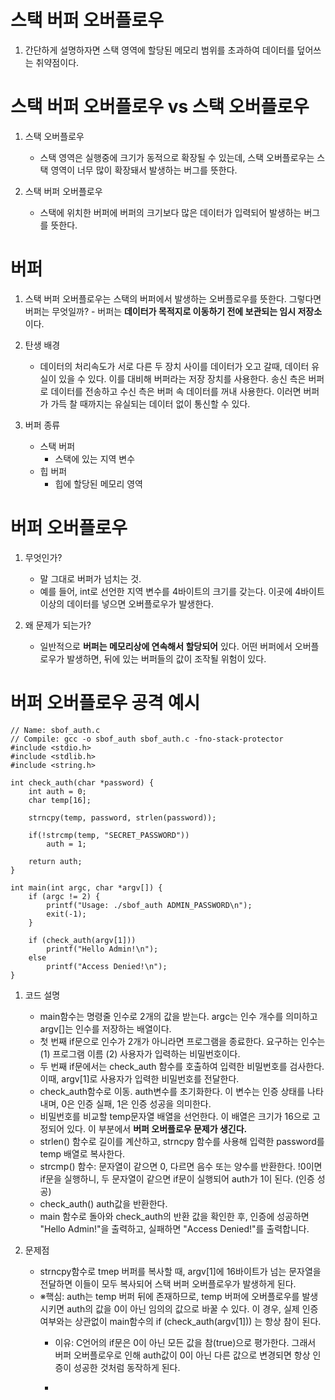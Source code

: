 # 스택 버퍼 오버플로우
  1) 간단하게 설명하자면 스택 영역에 할당된 메모리 범위를 초과하여 데이터를 덮어쓰는 취약점이다.


# 스택 버퍼 오버플로우 vs 스택 오버플로우
  1) 스택 오버플로우
     - 스택 영역은 실행중에 크기가 동적으로 확장될 수 있는데, 스택 오버플로우는 스택 영역이 너무 많이 확장돼서 발생하는 버그를 뜻한다.

  2) 스택 버퍼 오버플로우
     - 스택에 위치한 버퍼에 버퍼의 크기보다 많은 데이터가 입력되어 발생하는 버그를 뜻한다.


# 버퍼
  1) 스택 버퍼 오버플로우는 스택의 버퍼에서 발생하는 오버플로우를 뜻한다. 그렇다면 버퍼는 무엇일까?
    - 버퍼는 **데이터가 목적지로 이동하기 전에 보관되는 임시 저장소**이다.

  2) 탄생 배경
     - 데이터의 처리속도가 서로 다른 두 장치 사이를 데이터가 오고 갈때, 데이터 유실이 있을 수 있다. 이를 대비해 버퍼라는 저장 장치를 사용한다. 송신 측은 버퍼로 데이터를 전송하고 수신 측은 버퍼 속 데이터를 꺼내 사용한다. 이러면 버퍼가 가득 찰 때까지는 유실되는 데이터 없이 통신할 수 있다.

  3) 버퍼 종류
     - 스택 버퍼
       - 스택에 있는 지역 변수
     - 힙 버퍼
       - 힙에 할당된 메모리 영역
      

# 버퍼 오버플로우
  1) 무엇인가?
     - 말 그대로 버퍼가 넘치는 것.
     - 예를 들어, int로 선언한 지역 변수를 4바이트의 크기를 갖는다. 이곳에 4바이트 이상의 데이터를 넣으면 오버플로우가 발생한다.

  2) 왜 문제가 되는가?
     - 일반적으로 **버퍼는 메모리상에 연속해서 할당되어** 있다. 어떤 버퍼에서 오버플로우가 발생하면, 뒤에 있는 버퍼들의 값이 조작될 위험이 있다.
    

# 버퍼 오버플로우 공격 예시
```
// Name: sbof_auth.c
// Compile: gcc -o sbof_auth sbof_auth.c -fno-stack-protector
#include <stdio.h>
#include <stdlib.h>
#include <string.h>

int check_auth(char *password) {
    int auth = 0;
    char temp[16];
    
    strncpy(temp, password, strlen(password));
    
    if(!strcmp(temp, "SECRET_PASSWORD"))
        auth = 1;
    
    return auth;
}

int main(int argc, char *argv[]) {
    if (argc != 2) {
        printf("Usage: ./sbof_auth ADMIN_PASSWORD\n");
        exit(-1);
    }

    if (check_auth(argv[1]))
        printf("Hello Admin!\n");
    else
        printf("Access Denied!\n");
}
```
  1) 코드 설명
     - main함수는 명령줄 인수로 2개의 값을 받는다. argc는 인수 개수를 의미하고 argv[]는 인수를 저장하는 배열이다.
     - 첫 번째 if문으로 인수가 2개가 아니라면 프로그램을 종료한다. 요구하는 인수는 (1) 프로그램 이름 (2) 사용자가 입력하는 비밀번호이다.
     - 두 번째 if문에서는 check_auth 함수를 호출하여 입력한 비밀번호를 검사한다. 이때, argv[1]로 사용자가 입력한 비밀번호를 전달한다.
     - check_auth함수로 이동. auth변수를 초기화한다. 이 변수는 인증 상태를 나타내며, 0은 인증 실패, 1은 인증 성공을 의미한다.
     - 비밀번호를 비교할 temp문자열 배열을 선언한다. 이 배열은 크기가 16으로 고정되어 있다. 이 부분에서 **버퍼 오버플로우 문제가 생긴다.**
     - strlen() 함수로 길이를 계산하고, strncpy 함수를 사용해 입력한 password를 temp 배열로 복사한다.
     - strcmp() 함수: 문자열이 같으면 0, 다르면 음수 또는 양수를 반환한다. !0이면 if문을 실행하니, 두 문자열이 같으면 if문이 실행되어 auth가 1이 된다. (인증 성공)
     - check_auth() auth값을 반환한다.
     - main 함수로 돌아와 check_auth의 반환 값을 확인한 후, 인증에 성공하면 "Hello Admin!"을 출력하고, 실패하면 "Access Denied!"를 출력합니다.

  2) 문제점
     - strncpy함수로 tmep 버퍼를 복사할 때, argv[1]에 16바이트가 넘는 문자열을 전달하면 이들이 모두 복사되어 스택 버퍼 오버플로우가 발생하게 된다.
     - ※핵심: auth는 temp 버퍼 뒤에 존재하므로, temp 버퍼에 오버플로우를 발생시키면 auth의 값을 0이 아닌 임의의 값으로 바꿀 수 있다. 이 경우, 실제 인증 여부와는 상관없이 main함수의 if (check_auth(argv[1])) 는 항상 참이 된다.
       - 이유: C언어의 if문은 0이 아닌 모든 값을 참(true)으로 평가한다. 그래서 버퍼 오버플로우로 인해 auth값이 0이 아닌 다른 값으로 변경되면 항상 인증이 성공한 것처럼 동작하게 된다.
      
       - 



